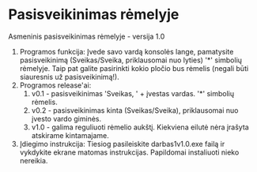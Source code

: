 # Pasisveikinimas rėmelyje
Asmeninis pasisveikinimas rėmelyje - versija 1.0

1. Programos funkcija:
	Įvede savo vardą konsolės lange, pamatysite pasisveikinimą (Sveikas/Sveika, priklausomai nuo lyties) '\*' simbolių rėmelyje.
	Taip pat galite pasirinkti kokio pločio bus rėmelis (negali būti siauresnis už pasisveikinimą!).
2. Programos release'ai:
	1. v0.1 - pasisveikinimas 'Sveikas, ' + įvestas vardas.  '\*' simbolių rėmelis.
	2. v0.2 - pasisveikinimas kinta (Sveikas/Sveika), priklausomai nuo įvesto vardo giminės.
	3. v1.0 - galima reguliuoti rėmelio aukštį. Kiekviena eilutė nėra įrašyta atskirame kintamajame.
3. Įdiegimo instrukcija:
	Tiesiog pasileiskite darbas1v1.0.exe failą ir vykdykite ekrane matomas instrukcijas. Papildomai instaliuoti nieko nereikia.